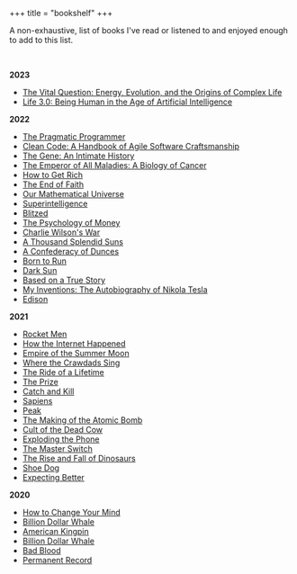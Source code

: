 +++
title = "bookshelf"
+++

A non-exhaustive, list of books I've read or listened to and enjoyed enough to add to this list.

<br/>

**2023**
* [The Vital Question: Energy, Evolution, and the Origins of Complex Life](https://amzn.to/3QRjWUQ)
* [Life 3.0: Being Human in the Age of Artificial Intelligence](https://amzn.to/3iL3AQY)

**2022**
* [The Pragmatic Programmer](https://amzn.to/3XHl0wC)
* [Clean Code: A Handbook of Agile Software Craftsmanship](https://amzn.to/3wdYP5v)
* [The Gene: An Intimate History](https://amzn.to/3kpHGDk)
* [The Emperor of All Maladies: A Biology of Cancer](https://amzn.to/3iJrHQf)
* [How to Get Rich](https://amzn.to/3ZWNwMW)
* [The End of Faith](https://amzn.to/3Hb9kfh)
* [Our Mathematical Universe](https://amzn.to/3CJE9H4)
* [Superintelligence](https://amzn.to/3Ks5ob3)
* [Blitzed](https://amzn.to/3e58mX1)
* [The Psychology of Money](https://amzn.to/3XoUYyG)
* [Charlie Wilson's War](https://amzn.to/3CD6ezV)
* [A Thousand Splendid Suns](https://amzn.to/3AvLI1s)
* [A Confederacy of Dunces](https://amzn.to/3AUHuSd)
* [Born to Run](https://amzn.to/3cAof7b)
* [Dark Sun](https://amzn.to/3kpnPUS)
* [Based on a True Story](https://amzn.to/3J95iGu)
* [My Inventions: The Autobiography of Nikola Tesla](https://amzn.to/3XHAqBb)
* [Edison](https://amzn.to/3CWuZaz)

**2021**
* [Rocket Men](https://amzn.to/3ATwZPi)
* [How the Internet Happened](https://amzn.to/3coPyS9)
* [Empire of the Summer Moon](https://amzn.to/3AvTIzr)
* [Where the Crawdads Sing](https://amzn.to/3RnYIx3)
* [The Ride of a Lifetime](https://amzn.to/3To4tfU)
* [The Prize](https://amzn.to/3CWt84w)
* [Catch and Kill](https://amzn.to/3HgNpEl)
* [Sapiens](https://amzn.to/3Rhajh3)
* [Peak](https://amzn.to/3iThjp1)
* [The Making of the Atomic Bomb](https://amzn.to/3Q3osNY)
* [Cult of the Dead Cow](https://amzn.to/3TpDCjz)
* [Exploding the Phone](https://amzn.to/3wG38Y9)
* [The Master Switch](https://amzn.to/3To4IYm)
* [The Rise and Fall of Dinosaurs](https://amzn.to/3wDHK5R)
* [Shoe Dog](https://amzn.to/3QPLx8M)
* [Expecting Better](https://amzn.to/3CEaLC4)

**2020**
* [How to Change Your Mind](https://amzn.to/3pSMEYN)
* [Billion Dollar Whale](https://amzn.to/3wzsMh9)
* [American Kingpin](https://amzn.to/3AzOcvw)
* [Billion Dollar Whale](https://amzn.to/3Wnr3FJ)
* [Bad Blood](https://amzn.to/3wdSozk)
* [Permanent Record](https://amzn.to/3ZLjMT4)
